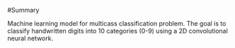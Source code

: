 #Summary

Machine learning model for multicass classification problem. The goal is to classify handwritten digits into 10 categories (0-9) using a 2D convolutional neural network.
